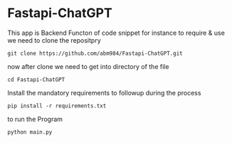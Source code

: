 # Fastapi-ChatGPT
This app is Backend Functon of code snippet 
for instance to require & use we need to clone the repositpry
```
git clone https://github.com/abm984/Fastapi-ChatGPT.git
```
now after clone we need to get into directory of the file
```
cd Fastapi-ChatGPT
```
Install the mandatory requirements to followup during the process

```
pip install -r requirements.txt
```
to run the Program 
```
python main.py
```
